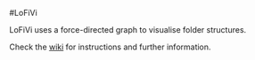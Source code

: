 #LoFiVi

LoFiVi uses a force-directed graph to visualise folder structures. 

Check the [wiki](https://github.com/rm-code/lofivi/wiki) for instructions and further information.

